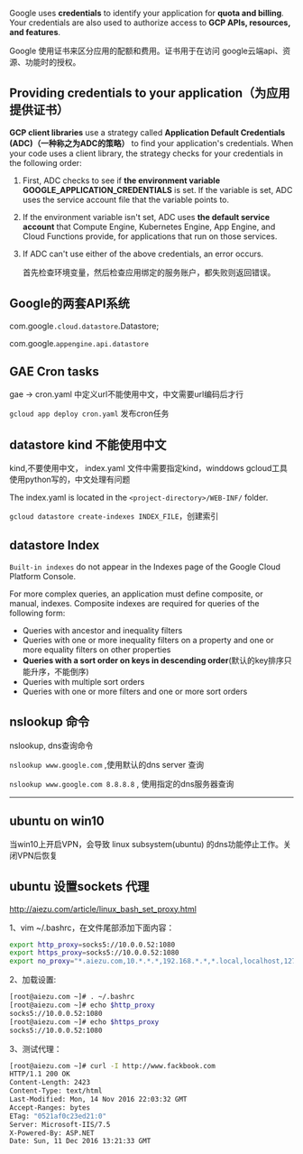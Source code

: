 Google uses **credentials** to identify your application for **quota and billing**. Your credentials are also used to authorize access to **GCP APIs, resources, and features**.

Google 使用证书来区分应用的配额和费用。证书用于在访问 google云端api、资源、功能时的授权。

## Providing credentials to your application（为应用提供证书）
**GCP client libraries** use a strategy called **Application Default Credentials (ADC)（一种称之为ADC的策略）** to find your application's credentials. When your code uses a client library, the strategy checks for your credentials in the following order:

1. First, ADC checks to see if **the environment variable GOOGLE_APPLICATION_CREDENTIALS** is set. If the variable is set, ADC uses the service account file that the variable points to.

2. If the environment variable isn't set, ADC uses **the default service account** that Compute Engine, Kubernetes Engine, App Engine, and Cloud Functions provide, for applications that run on those services.

3. If ADC can't use either of the above credentials, an error occurs.

    首先检查环境变量，然后检查应用绑定的服务账户，都失败则返回错误。



## Google的两套API系统
com.google`.cloud.datastore`.Datastore;

com.google.`appengine.api.datastore`


## GAE Cron tasks
gae -> cron.yaml 中定义url不能使用中文，中文需要url编码后才行

`gcloud app deploy cron.yaml` 发布cron任务


## datastore kind 不能使用中文

kind,不要使用中文， index.yaml 文件中需要指定kind，winddows gcloud工具使用python写的，中文处理有问题

The index.yaml is located in the `<project-directory>/WEB-INF/` folder. 

`gcloud datastore create-indexes INDEX_FILE`，创建索引

## datastore Index

`Built-in indexes` do not appear in the Indexes page of the Google Cloud Platform Console.

For more complex queries, an application must define composite, or manual, indexes. Composite indexes are required for queries of the following form:

* Queries with ancestor and inequality filters
* Queries with one or more inequality filters on a property and one or more equality filters on other properties
* **Queries with a sort order on keys in descending order**(默认的key排序只能升序，不能倒序)
* Queries with multiple sort orders
* Queries with one or more filters and one or more sort orders


## nslookup 命令

nslookup, dns查询命令

`nslookup www.google.com` ,使用默认的dns server 查询

`nslookup www.google.com 8.8.8.8` , 使用指定的dns服务器查询


--------

## ubuntu on win10

当win10上开启VPN，会导致 linux subsystem(ubuntu) 的dns功能停止工作。关闭VPN后恢复

## ubuntu 设置sockets 代理

http://aiezu.com/article/linux_bash_set_proxy.html


1、vim ~/.bashrc，在文件尾部添加下面内容：
``` bash
export http_proxy=socks5://10.0.0.52:1080
export https_proxy=socks5://10.0.0.52:1080
export no_proxy="*.aiezu.com,10.*.*.*,192.168.*.*,*.local,localhost,127.0.0.1"
```

2、加载设置:
``` bash
[root@aiezu.com ~]# . ~/.bashrc
[root@aiezu.com ~]# echo $http_proxy
socks5://10.0.0.52:1080
[root@aiezu.com ~]# echo $https_proxy
socks5://10.0.0.52:1080
```

3、测试代理：
``` bash
[root@aiezu.com ~]# curl -I http://www.fackbook.com
HTTP/1.1 200 OK
Content-Length: 2423
Content-Type: text/html
Last-Modified: Mon, 14 Nov 2016 22:03:32 GMT
Accept-Ranges: bytes
ETag: "0521af0c23ed21:0"
Server: Microsoft-IIS/7.5
X-Powered-By: ASP.NET
Date: Sun, 11 Dec 2016 13:21:33 GMT
```